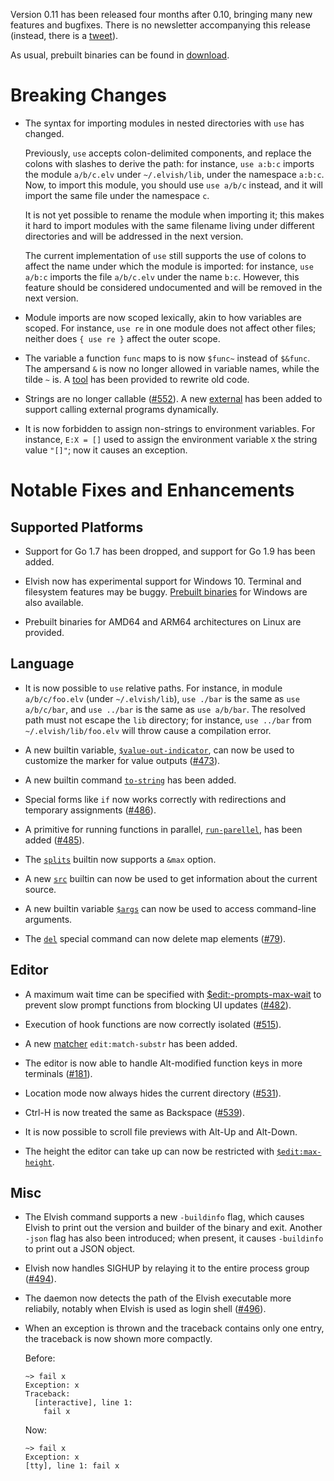 Version 0.11 has been released four months after 0.10, bringing many new
features and bugfixes. There is no newsletter accompanying this release
(instead, there is a
[tweet](https://twitter.com/RealElvishShell/status/953781788706557952)).

As usual, prebuilt binaries can be found in [download](../download/).

# Breaking Changes

*   The syntax for importing modules in nested directories with `use` has
    changed.

    Previously, `use` accepts colon-delimited components, and replace the
    colons with slashes to derive the path: for instance, `use a:b:c` imports
    the module `a/b/c.elv` under `~/.elvish/lib`, under the namespace `a:b:c`.
    Now, to import this module, you should use `use a/b/c` instead, and it
    will import the same file under the namespace `c`.

    It is not yet possible to rename the module when importing it; this makes
    it hard to import modules with the same filename living under different
    directories and will be addressed in the next version.

    The current implementation of `use` still supports the use of colons to
    affect the name under which the module is imported: for instance, `use
    a/b:c` imports the file `a/b/c.elv` under the name `b:c`. However, this
    feature should be considered undocumented and will be removed in the next
    version.

*   Module imports are now scoped lexically, akin to how variables are scoped.
    For instance, `use re` in one module does not affect other files; neither
    does `{ use re }` affect the outer scope.

*   The variable a function `func` maps to is now `$func~` instead of
    `$&func`. The ampersand `&` is now no longer allowed in variable names,
    while the tilde `~` is. A
    [tool](https://github.com/elves/upgrade-scripts-for-0.11) has been
    provided to rewrite old code.

*   Strings are no longer callable
    ([#552](https://github.com/elves/elvish/issues/552)). A new
    [external](../ref/builtin.html#external) has been added to support calling
    external programs dynamically.

*   It is now forbidden to assign non-strings to environment variables. For
    instance, `E:X = []` used to assign the environment variable `X` the
    string value `"[]"`; now it causes an exception.


# Notable Fixes and Enhancements

## Supported Platforms

*   Support for Go 1.7 has been dropped, and support for Go 1.9 has been
    added.

*   Elvish now has experimental support for Windows 10. Terminal and
    filesystem features may be buggy. [Prebuilt binaries](../download/) for
    Windows are also available.

*   Prebuilt binaries for AMD64 and ARM64 architectures on Linux are provided.

## Language

*   It is now possible to `use` relative paths. For instance, in module
    `a/b/c/foo.elv` (under `~/.elvish/lib`), `use ./bar` is the same as `use
    a/b/c/bar`, and `use ../bar` is the same as `use a/b/bar`. The resolved
    path must not escape the `lib` directory; for instance, `use ../bar` from
    `~/.elvish/lib/foo.elv` will throw cause a compilation error.

*   A new builtin variable,
    [`$value-out-indicator`](../ref/builtin.html#value-out-indicator), can now be
    used to customize the marker for value outputs
    ([#473](https://github.com/elves/elvish/issues/473)).

*   A new builtin command [`to-string`](../ref/builtin.html#to-string) has been
    added.

*   Special forms like `if` now works correctly with redirections and
    temporary assignments ([#486](https://github.com/elves/elvish/issues/486)).

*   A primitive for running functions in parallel,
    [`run-parellel`](../ref/builtin.html#run-parallel), has been added
    ([#485](https://github.com/elves/elvish/issues/485)).

*   The [`splits`](../ref/builtin.html#splits) builtin now supports a `&max`
    option.

*   A new [`src`](../ref/builtin.html#src) builtin can now be used to get
    information about the current source.

*   A new builtin variable [`$args`](../ref/builtin.html#args) can now be used
    to access command-line arguments.

*   The [`del`](../ref/language.html#deleting-variable-or-element-del) special
    command can now delete map elements
    ([#79](https://github.com/elves/elvish/issues/79)).

## Editor

*   A maximum wait time can be specified with
    [$edit:-prompts-max-wait](../ref/edit.html#edit-prompts-max-wait) to prevent
    slow prompt functions from blocking UI updates
    ([#482](https://github.com/elves/elvish/issues/482)).

*   Execution of hook functions are now correctly isolated
    ([#515](https://github.com/elves/elvish/issues/515)).

*   A new [matcher](../ref/edit.html#matcher) `edit:match-substr` has been added.

*   The editor is now able to handle Alt-modified function keys in more
    terminals ([#181](https://github.com/elves/elvish/issues/181)).

*   Location mode now always hides the current directory
    ([#531](https://github.com/elves/elvish/issues/531)).

*   Ctrl-H is now treated the same as Backspace
    ([#539](https://github.com/elves/elvish/issues/539)).

*   It is now possible to scroll file previews with
    <span class="key">Alt-Up</span> and <span class="key">Alt-Down</span>.

*   The height the editor can take up can now be restricted with
    [`$edit:max-height`](../ref/edit.html#editmax-height).

## Misc

*   The Elvish command supports a new `-buildinfo` flag, which causes Elvish
    to print out the version and builder of the binary and exit. Another
    `-json` flag has also been introduced; when present, it causes
    `-buildinfo` to print out a JSON object.

*   Elvish now handles SIGHUP by relaying it to the entire process group
    ([#494](https://github.com/elves/elvish/issues/494)).

*   The daemon now detects the path of the Elvish executable more reliabily,
    notably when Elvish is used as login shell
    ([#496](https://github.com/elves/elvish/issues/496)).

*   When an exception is thrown and the traceback contains only one entry,
    the traceback is now shown more compactly.

    Before:

    ```elvish-transcript
    ~> fail x
    Exception: x
    Traceback:
      [interactive], line 1:
        fail x
    ```

    Now:

    ```elvish-transcript
    ~> fail x
    Exception: x
    [tty], line 1: fail x
    ```

